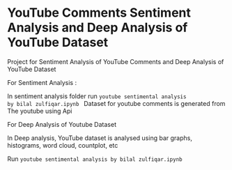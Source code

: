 # YouTube Comments Sentiment Analysis and Deep Analysis of YouTube Dataset
Project for Sentiment Analysis of YouTube Comments and Deep Analysis of YouTube Dataset

For Sentiment Analysis :

In sentiment analysis folder run <code>youtube sentimental analysis by bilal zulfiqar.ipynb </code>
Dataset for youtube comments is generated from The youtube using Api

For Deep Analysis of Youtube Dataset

In Deep analysis, YouTube dataset is analysed using bar graphs, histograms, word cloud, countplot, etc

Run <code>youtube sentimental analysis by bilal zulfiqar.ipynb </code>
